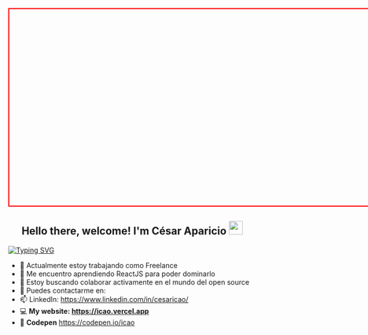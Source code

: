 <!-- <div style="height:200px; border:2px solid red;">
<img src="https://raw.githubusercontent.com/icao/icao.github.io/main/public/images/bg_home.webp" style="width:100%;position:absolute;object-fit:cover" />

</div> -->
<div style="
            width:900px;height:400px;border:2px solid red;
            background-image: url('https://raw.githubusercontent.com/icao/icao.github.io/main/public/images/bg_home.webp');
            background-size: cover;
            background-position: bottom;
            background-attachment: fixed;
            ">

<!--   <img src="https://raw.githubusercontent.com/icao/icao.github.io/main/public/images/bg_home.webp" style="height:100%;width:100%;object-fit:cover" /> -->

 </div>

<h2 align="center" style="position:relative">
  Hello there, welcome!   I'm <strong>César Aparicio</strong>
  <img src="https://media.giphy.com/media/hvRJCLFzcasrR4ia7z/giphy.gif" width="28">
</h2>

<!-- https://readme-typing-svg.herokuapp.com/demo/ -->

[![Typing SVG](https://readme-typing-svg.herokuapp.com?font=Cascadia+Code&size=24&duration=5500&color=FF3366&center=true&vCenter=true&width=440&lines=I'm+Front+End+Developer;And+a+lover+of+web+design;Always+in+constant+learning;I+like+to+mix+design+with+technology)](https://git.io/typing-svg)

- 🔭 Actualmente estoy trabajando como Freelance
- 🌱 Me encuentro aprendiendo ReactJS para poder dominarlo
- 👯 Estoy buscando colaborar activamente en el mundo del open source
- 💬 Puedes contactarme en:
- 📫 LinkedIn: <https://www.linkedin.com/in/cesaricao/>
- 💻 **My website: <https://icao.vercel.app>**
- 🤯 **Codepen** <https://codepen.io/icao>

